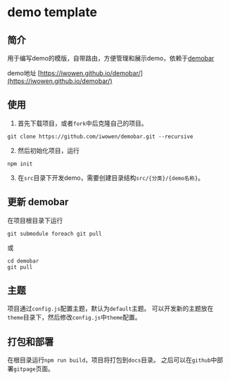 # demo template

## 简介

用于编写demo的模版，自带路由，方便管理和展示demo，依赖于[demobar](https://github.com/iwowen/demobar)

demo地址 [https://iwowen.github.io/demobar/](https://iwowen.github.io/demobar/)

## 使用

1. 首先下载项目，或者`fork`中后克隆自己的项目。

```shell
git clone https://github.com/iwowen/demobar.git --recursive
```

2. 然后初始化项目，运行

```shell
npm init
```

3. 在`src`目录下开发demo，需要创建目录结构`src/{分类}/{demo名称}`。

## 更新 demobar

在项目根目录下运行
```shell
git submodule foreach git pull
```
或
```shell
cd demobar
git pull
```

## 主题

项目通过`config.js`配置主题，默认为`default`主题。
可以开发新的主题放在`theme`目录下，然后修改`config.js`中`theme`配置。

## 打包和部署

在根目录运行`npm run build`，项目将打包到`docs`目录。
之后可以在`github`中部署`gitpage`页面。
